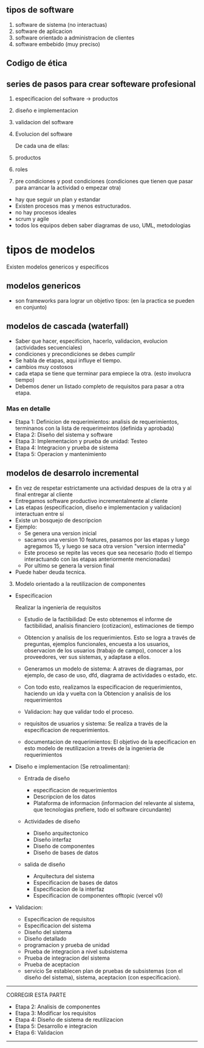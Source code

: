 ## tipos de software

1. software de sistema (no interactuas)
2. software de aplicacion
3. software orientado a administracion de clientes
4. software embebido (muy preciso)

## Codigo de ética

## series de pasos para crear softeware profesional

1. especificacion del software -> productos
2. diseño e implementacion
3. validacion del software
4. Evolucion del software

   De cada una de ellas:

5. productos
6. roles
7. pre condiciones y post condiciones (condiciones que tienen que pasar para arrancar la actividad o empezar otra)

- hay que seguir un plan y estandar
- Existen procesos mas y menos estructurados.
- no hay procesos ideales
- scrum y agile
- todos los equipos deben saber diagramas de uso, UML, metodologias

# tipos de modelos

Existen modelos genericos y especificos

## modelos genericos

- son frameworks para lograr un objetivo
  tipos:
  (en la practica se pueden en conjunto)

## modelos de cascada (waterfall)

- Saber que hacer, especificion, hacerlo, validacion, evolucion (actividades secuenciales)
- condiciones y precondiciones se debes cumplir
- Se habla de etapas, aqui influye el tiempo.
- cambios muy costosos
- cada etapa se tiene que terminar para empiece la otra. (esto involucra tiempo)
- Debemos dener un listado completo de requisitos para pasar a otra etapa.

### Mas en detalle

- Etapa 1: Definicion de requerimientos: analisis de requerimientos, terminanos con la lista de requerimeintos (definida y aprobada)
- Etapa 2: Diseño del sistema y software
- Etapa 3: Implementacion y prueba de unidad: Testeo
- Etapa 4: Integracion y prueba de sistema
- Etapa 5: Operacion y mantenimiento

## modelos de desarrolo incremental

- En vez de respetar estrictamente una actividad despues de la otra y al final entregar al cliente
- Entregamos software productivo incrementalmente al cliente
- Las etapas (especificacion, diseño e implementacion y validacion) interactuan entre sí
- Existe un bosquejo de descripcion
- Ejemplo:
  - Se genera una version inicial
  - sacamos una version 10 features, pasamos por las etapas y luego agregamos 15, y luego se saca otra version "version intermedia"
  - Este proceso se repite las veces que sea necesario (todo el tiempo interactuando con las etapas anteriormente mencionadas)
  - Por ultimo se genera la version final
- Puede haber deuda tecnica.

3. Modelo orientado a la reutilizacion de componentes

- Especificacion

  Realizar la ingenieria de requisitos

  - Estudio de la factibilidad: De esto obtenemos el informe de factibilidad, analisis financiero (cotizacion), estimaciones de tiempo
  - Obtencion y analisis de los requerimientos. Esto se logra a través de preguntas, ejemplos funcionales, encuesta a los usuarios, observacion de los usuarios (trabajo de campo), conocer a los proveedores, ver sus sistemas, y adaptase a ellos.
  - Generamos un modelo de sistema: A atraves de diagramas, por ejemplo, de caso de uso, dfd, diagrama de actividades o estado, etc.
  - Con todo esto, realizamos la especificacion de requerimientos, haciendo un ida y vuelta con la Obtencion y analisis de los requerimientos
  - Validacion: hay que validar todo el proceso.

  - requisitos de usuarios y sistema: Se realiza a través de la especificacion de requerimientos.
  - documentacion de requerimientos: El objetivo de la epecificacion en esto modelo de reutilizacion a trevés de la ingenieria de requerimientos

- Diseño e implementacion (Se retroalimentan):

  - Entrada de diseño
    - especificacion de requerimientos
    - Descripcion de los datos
    - Plataforma de informacion (informacion del relevante al sistema, que tecnologias prefiere, todo el software circundante)
  - Actividades de diseño
    - Diseño arquitectonico
    - Diseño interfaz
    - Diseño de componentes
    - Diseño de bases de datos
  - salida de diseño

    - Arquitectura del sistema
    - Especificacion de bases de datos
    - Especificacion de la interfaz
    - Especificacion de componentes
      offtopic (vercel v0)

- Validacion:
  - Especificacion de requisitos
  - Especificacion del sistema
  - Diseño del sistema
  - Diseño detallado
  - programacion y prueba de unidad
  - Prueba de integracion a nivel subsistema
  - Prueba de integracion del sistema
  - Prueba de aceptacion
  - servicio
    Se establecen plan de pruebas de subsistemas (con el diseño del sistema), sistema, aceptacion (con especificacion).

---

CORREGIR ESTA PARTE

- Etapa 2: Analisis de componentes
- Etapa 3: Modificar los requisitos
- Etapa 4: Diseño de sistema de reutilizacion
- Etapa 5: Desarrollo e integracion
- Etapa 6: Validacion

---

